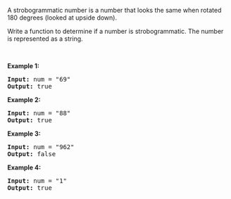 <div><p>A strobogrammatic number is a number that looks the same when rotated 180 degrees (looked at upside down).</p>

<p>Write a function to determine if a number is strobogrammatic. The number is represented as a string.</p>

<p>&nbsp;</p>
<p><strong>Example 1:</strong></p>
<pre><strong>Input:</strong> num = "69"
<strong>Output:</strong> true
</pre><p><strong>Example 2:</strong></p>
<pre><strong>Input:</strong> num = "88"
<strong>Output:</strong> true
</pre><p><strong>Example 3:</strong></p>
<pre><strong>Input:</strong> num = "962"
<strong>Output:</strong> false
</pre><p><strong>Example 4:</strong></p>
<pre><strong>Input:</strong> num = "1"
<strong>Output:</strong> true
</pre></div>